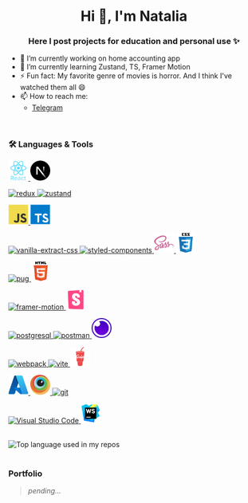 <h1 align="center">Hi 👋, I'm Natalia</h1>
<h3 align="center">Here I post projects for education and personal use ✨</h3>

- 🔭 I’m currently working on home accounting app
- 🌱 I’m currently learning Zustand, TS, Framer Motion
- ⚡ Fun fact: My favorite genre of movies is horror. And I think I've watched them all 😄
- 📫 How to reach me:
  - [Telegram](https://t.me/RorrianR)
<!--  - [LinkedIn](https://www.linkedin.com/in/rorrian/) --> 
<br />

<!-- https://github.com/devicons/devicon/tree/v2.16.0/icons -->
<!-- https://cdn.worldvectorlogo.com/logos/pug.svg -->
<!-- https://worldvectorlogo.com/ru/search/Framer+motion -->
<h3>🛠️ Languages & Tools</h3>
<p>
  <a href="https://reactjs.org/" target="_blank"> <img src="https://raw.githubusercontent.com/devicons/devicon/master/icons/react/react-original-wordmark.svg" alt="react" width="40" height="40"/> </a>
  <a href="https://nextjs.org/" target="_blank"> <img src="https://github.com/devicons/devicon/blob/v2.16.0/icons/nextjs/nextjs-original.svg" alt="nextjs" width="40" height="40"/> </a>
  
  <a href="https://redux.js.org/" target="_blank"> <img src="https://cdn.jsdelivr.net/gh/devicons/devicon@latest/icons/redux/redux-original.svg" alt="redux" width="40" height="40"/> </a>
  <a href="https://zustand-demo.pmnd.rs/" target="_blank"> <img src="https://user-images.githubusercontent.com/958486/218346783-72be5ae3-b953-4dd7-b239-788a882fdad6.svg" alt="zustand" width="40" height="40"/> </a>
  
  <a href="https://developer.mozilla.org/en-US/docs/Web/JavaScript" target="_blank"> <img src="https://raw.githubusercontent.com/devicons/devicon/master/icons/javascript/javascript-original.svg" alt="javascript" width="40" height="40"/> </a>
  <a href="https://www.typescriptlang.org/" target="_blank"> <img src="https://raw.githubusercontent.com/devicons/devicon/master/icons/typescript/typescript-original.svg" alt="typescript" width="40" height="40"/> </a>  
  
  <a href="https://vanilla-extract.style/" target="_blank"> <img src="https://www.svgrepo.com/show/374153/vanilla-extract.svg" alt="vanilla-extract-css" width="40" height="40"/> </a>
  <a href="https://styled-components.com/" target="_blank"> <img src="https://cdn.worldvectorlogo.com/logos/styled-components-1.svg" alt="styled-components" width="40" height="40"/> </a>
  <a href="https://sass-lang.com" target="_blank"> <img src="https://raw.githubusercontent.com/devicons/devicon/master/icons/sass/sass-original.svg" alt="sass" width="40" height="40"/> </a>
  <a href="https://www.w3schools.com/css/" target="_blank"> <img src="https://raw.githubusercontent.com/devicons/devicon/master/icons/css3/css3-original-wordmark.svg" alt="css3" width="40" height="40"/> </a> 
  
  <a href="https://pugjs.org/" target="_blank"> <img src="https://cdn.worldvectorlogo.com/logos/pug.svg" alt="pug" width="40" height="40"/> </a>
  <a href="https://www.w3.org/html/" target="_blank"> <img src="https://raw.githubusercontent.com/devicons/devicon/master/icons/html5/html5-original-wordmark.svg" alt="html5" width="40" height="40"/> </a>
  
  <a href="https://www.framer.com/motion/" target="_blank"> <img src="https://cdn.worldvectorlogo.com/logos/framer-motion.svg" alt="framer-motion" width="40" height="40"/> </a>
  <a href="https://storybook.js.org/" target="_blank"> <img src="https://github.com/devicons/devicon/blob/v2.16.0/icons/storybook/storybook-original.svg" alt="storybook" width="40" height="40"/> </a>
  
  <a href="https://www.postgresql.org" target="_blank"> <img src="https://cdn.jsdelivr.net/gh/devicons/devicon@latest/icons/postgresql/postgresql-original.svg" alt="postgresql" width="40" height="40"/> </a> 
  <a href="https://postman.com" target="_blank"> <img src="https://www.vectorlogo.zone/logos/getpostman/getpostman-icon.svg" alt="postman" width="40" height="40"/> </a> 
  <a href="https://insomnia.rest/" target="_blank"> <img src="https://github.com/devicons/devicon/blob/v2.16.0/icons/insomnia/insomnia-original.svg" alt="insomnia" width="40" height="40"/> </a> 
  
  <a href="https://webpack.js.org" target="_blank"> <img src="https://cdn.jsdelivr.net/gh/devicons/devicon@latest/icons/webpack/webpack-original.svg" alt="webpack" width="40" height="40"/> </a>
  <a href="https://vitejs.dev/" target="_blank"> <img src="https://cdn.jsdelivr.net/gh/devicons/devicon@latest/icons/vitejs/vitejs-original.svg" alt="vite" width="40" height="40"/> </a>
  <a href="https://gulpjs.com/" target="_blank"> <img src="https://github.com/devicons/devicon/blob/v2.16.0/icons/gulp/gulp-plain.svg" alt="gulp" width="40" height="40"/> </a>
  
  <a href="https://azure.microsoft.com/" target="_blank"> <img src="https://github.com/devicons/devicon/blob/v2.16.0/icons/azure/azure-original.svg" alt="azure" width="40" height="40"/> </a> 
  <a href="https://www.browserstack.com/" target="_blank"> <img src="https://github.com/devicons/devicon/blob/v2.16.0/icons/browserstack/browserstack-original.svg" alt="browserstack" width="40" height="40"/> </a> 
  <a href="https://git-scm.com/" target="_blank"> <img src="https://www.vectorlogo.zone/logos/git-scm/git-scm-icon.svg" alt="git" width="40" height="40"/> </a> 
  
  <a href="https://code.visualstudio.com/" target="_blank"> <img src="https://cdn.jsdelivr.net/gh/devicons/devicon/icons/vscode/vscode-original.svg" alt="Visual Studio Code" width="40" height="40"/> </a> 
  <a href="https://www.jetbrains.com/webstorm/" target="_blank"> <img src="https://github.com/devicons/devicon/blob/v2.16.0/icons/webstorm/webstorm-original.svg" alt="webstorm" width="40" height="40"/> </a>
</p>
<br />

<div align="left">
  <img width="" src="https://github-readme-stats.vercel.app/api/top-langs/?username=Rorrian&layout=donut&card_width=300" alt="Top language used in my repos" />
</div>
<br />


### Portfolio
> *pending...*
> 
<!--

[![Top Langs](https://github-readme-stats.vercel.app/api/top-langs/?username=Rorrian&layout=donut)](https://github.com/anuraghazra/github-readme-stats)

<details>
  <summary><b>1</b></summary>
  <br/>
</details>
-->
